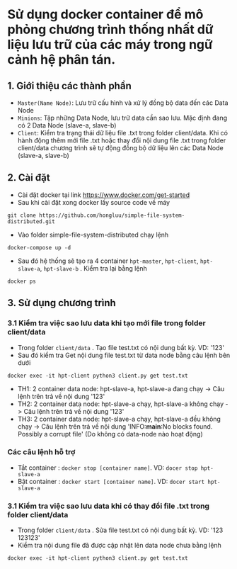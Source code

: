 # Sử dụng docker container để mô phỏng chương trình thống nhất dữ liệu lưu trữ của các máy trong ngữ cảnh hệ phân tán.
## 1. Giới thiệu các thành phần
* `Master(Name Node)`: Lưu trữ cấu hình và xử lý đồng bộ data đến các Data Node
* `Minions`: Tập những Data Node, lưu trữ data cần sao lưu. Mặc định đang có 2 Data Node (slave-a, slave-b)
* `Client`: 
 Kiểm tra trạng thái dữ liệu file .txt trong folder client/data. 
Khi có hành động thêm mới file .txt hoặc thay đổi nội dung file .txt trong folder client/data chương trình sẽ tự động đồng bộ dữ liệu lên các Data Node (slave-a, slave-b)

## 2. Cài đặt
- Cài đặt docker tại link
https://www.docker.com/get-started
- Sau khi cài đặt xong docker lấy source code về máy 
```
git clone https://github.com/hongluu/simple-file-system-distributed.git
```
- Vào folder simple-file-system-distributed chạy lệnh
```
docker-compose up -d
```
- Sau đó hệ thống sẽ tạo ra 4 container `hpt-master`, `hpt-client`, `hpt-slave-a`, `hpt-slave-b` . Kiểm tra lại bằng lệnh 
```
docker ps
```

## 3. Sử dụng chương trình

### 3.1 Kiểm tra việc sao lưu data khi tạo mới file trong folder client/data
- Trong folder `client/data` . Tạo file test.txt có nội dung bất kỳ. VD: '123'
- Sau đó kiểm tra Get nội dung file test.txt từ data node bằng câu lệnh bên dưới
```
docker exec -it hpt-client python3 client.py get test.txt
```
  - TH1: 2 container data node: hpt-slave-a, hpt-slave-a đang chạy -> Câu lệnh trên trả về nội dung '123'
  - TH2: 2 container data node: hpt-slave-a chạy, hpt-slave-a không chạy -> Câu lệnh trên trả về nội dung '123'
  - TH3: 2 container data node: hpt-slave-a chạy, hpt-slave-a đều không chạy -> Câu lệnh trên trả về nội dung 'INFO:__main__:No blocks found. Possibly a corrupt file' (Do không có data-node nào hoạt động)

### Các câu lệnh hỗ trợ
- Tắt container : `docker stop [container name]`. VD: `docer stop hpt-slave-a`
- Bật container : `docker start [container name]`. VD: `docer start hpt-slave-a`

### 3.1 Kiểm tra việc sao lưu data khi có thay đổi file .txt trong folder client/data
- Trong folder `client/data` . Sửa file test.txt có nội dung bất kỳ. VD: '123 123123'
- Kiểm tra nội dung file đã được cập nhật lên data node chưa bằng lệnh
```
docker exec -it hpt-client python3 client.py get test.txt
```
